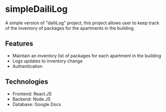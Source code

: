 # simpleDailiLog
A simple version of "dailiLog" project, this project allows user to keep track of the inventory of packages for the apartments in the building.

## Features
- Maintain an inventory list of packages for each apartment in the building
- Logs updates to inventory change
- Authentication 

## Technologies
- Frontend: React.JS
- Backend: Node.JS
- Database: Google Docs
